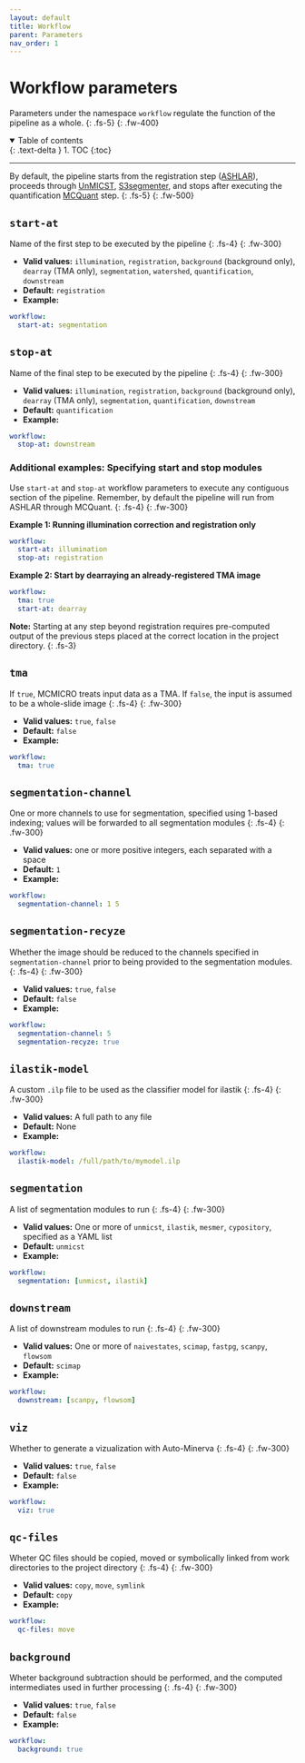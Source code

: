 ```yaml
---
layout: default
title: Workflow
parent: Parameters
nav_order: 1
---
```


# Workflow parameters  
Parameters under the namespace `workflow` regulate the function of the pipeline as a whole. 
{: .fs-5}
{: .fw-400}

<details open markdown="block">
  <summary>
    Table of contents
  </summary>
  {: .text-delta }
1. TOC
{:toc}
</details>

---



By default, the pipeline starts from the registration step ([ASHLAR]({{site.baseurl}}/parameters/core.html#ashlar)), proceeds through [UnMICST]({{site.baseurl}}/parameters/core.html#unmicst), [S3segmenter]({{site.baseurl}}/parameters/core.html#s3segmenter), and stops after executing the quantification [MCQuant]({{site.baseurl}}/parameters/core.html#mcquant) step.
{: .fs-5}
{: .fw-500}


## `start-at` 
Name of the first step to be executed by the pipeline
{: .fs-4}
{: .fw-300}

  * **Valid values:** `illumination`, `registration`, `background` (background only), `dearray` (TMA only), `segmentation`, `watershed`, `quantification`, `downstream`
  * **Default:** `registration`
  * **Example:** 
  
``` yaml
workflow:
  start-at: segmentation
```


## `stop-at`
Name of the final step to be executed by the pipeline
{: .fs-4}
{: .fw-300}

  * **Valid values:** `illumination`, `registration`, `background` (background only), `dearray` (TMA only), `segmentation`, `quantification`, `downstream`
  * **Default:** `quantification`
  * **Example:**

``` yaml
workflow:
  stop-at: downstream
```


### Additional examples: Specifying start and stop modules

Use `start-at` and `stop-at` workflow parameters to execute any contiguous section of the pipeline. Remember, by default the pipeline will run from ASHLAR through MCQuant.
{: .fs-4}
{: .fw-300}

**Example 1: Running illumination correction and registration only**

``` yaml
workflow:
  start-at: illumination
  stop-at: registration
```

**Example 2: Start by dearraying an already-registered TMA image**

``` yaml
workflow:
  tma: true
  start-at: dearray
```

**Note:** Starting at any step beyond registration requires pre-computed output of the previous steps placed at the correct location in the project directory.
{: .fs-3}


## `tma`
  If `true`, MCMICRO treats input data as a TMA. If `false`, the input is assumed to be a whole-slide image
{: .fs-4}
{: .fw-300}

  * **Valid values:** `true`, `false`
  * **Default:** `false`
  * **Example:**

``` yaml
workflow:
  tma: true
```

## `segmentation-channel` 
  One or more channels to use for segmentation, specified using 1-based indexing; values will be forwarded to all segmentation modules
{: .fs-4}
{: .fw-300}

  * **Valid values:** one or more positive integers, each separated with a space
  * **Default:** `1`
  * **Example:**

``` yaml
workflow:
  segmentation-channel: 1 5
```

## `segmentation-recyze` 
  Whether the image should be reduced to the channels specified in `segmentation-channel` prior to being provided to the segmentation modules.
{: .fs-4}
{: .fw-300}

  * **Valid values:** `true`, `false`
  * **Default:** `false`
  * **Example:**

``` yaml
workflow:
  segmentation-channel: 5
  segmentation-recyze: true
```

## `ilastik-model`

  A custom `.ilp` file to be used as the classifier model for ilastik
{: .fs-4}
{: .fw-300}

  * **Valid values:** A full path to any file
  * **Default:** None
  * **Example:** 

``` yaml
workflow:
  ilastik-model: /full/path/to/mymodel.ilp
```

## `segmentation`

  A list of segmentation modules to run
{: .fs-4}
{: .fw-300}

  * **Valid values:** One or more of `unmicst`, `ilastik`, `mesmer`, `cypository`, specified as a YAML list
  * **Default:** `unmicst`
  * **Example:**
  
``` yaml
workflow:
  segmentation: [unmicst, ilastik]
```

## `downstream`

  A list of downstream modules to run
{: .fs-4}
{: .fw-300}

  * **Valid values:** One or more of `naivestates`, `scimap`, `fastpg`, `scanpy`, `flowsom`
  * **Default:** `scimap`
  * **Example:**

``` yaml
workflow:
  downstream: [scanpy, flowsom]
```

## `viz` 

  Whether to generate a vizualization with Auto-Minerva
{: .fs-4}
{: .fw-300}

  * **Valid values:** `true`, `false`
  * **Default:** `false`
  * **Example:** 

``` yaml
workflow:
  viz: true
```

## `qc-files`
  Wheter QC files should be copied, moved or symbolically linked from work directories to the project directory
{: .fs-4}
{: .fw-300}

  * **Valid values:** `copy`, `move`, `symlink`
  * **Default:** `copy`
  * **Example:**

``` yaml
workflow:
  qc-files: move
```

## `background`

  Wheter background subtraction should be performed, and the computed intermediates used in further processing
{: .fs-4}
{: .fw-300}

  * **Valid values:** `true`, `false`
  * **Default:** `false`
  * **Example:**

``` yaml
workflow:
  background: true
```